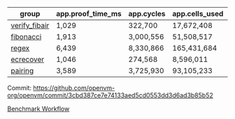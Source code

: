 | group | app.proof_time_ms | app.cycles | app.cells_used | leaf.proof_time_ms | leaf.cycles | leaf.cells_used |
| -- | -- | -- | -- | -- | -- | -- |
| [verify_fibair](https://github.com/openvm-org/openvm/blob/benchmark-results/benchmarks-pr/1889/verify_fibair-3cbd387ce7e74133aed5cd0553dd3d6ad3b85b52.md) | 1,029 |  322,700 |  17,672,408 |- | - | - |
| [fibonacci](https://github.com/openvm-org/openvm/blob/benchmark-results/benchmarks-pr/1889/fibonacci-3cbd387ce7e74133aed5cd0553dd3d6ad3b85b52.md) | 1,913 |  3,000,556 |  51,508,517 |- | - | - |
| [regex](https://github.com/openvm-org/openvm/blob/benchmark-results/benchmarks-pr/1889/regex-3cbd387ce7e74133aed5cd0553dd3d6ad3b85b52.md) | 6,439 |  8,330,866 |  165,431,684 |- | - | - |
| [ecrecover](https://github.com/openvm-org/openvm/blob/benchmark-results/benchmarks-pr/1889/ecrecover-3cbd387ce7e74133aed5cd0553dd3d6ad3b85b52.md) | 1,046 |  274,568 |  8,596,011 |- | - | - |
| [pairing](https://github.com/openvm-org/openvm/blob/benchmark-results/benchmarks-pr/1889/pairing-3cbd387ce7e74133aed5cd0553dd3d6ad3b85b52.md) | 3,589 |  3,725,930 |  93,105,233 |- | - | - |


Commit: https://github.com/openvm-org/openvm/commit/3cbd387ce7e74133aed5cd0553dd3d6ad3b85b52

[Benchmark Workflow](https://github.com/openvm-org/openvm/actions/runs/16476185050)
